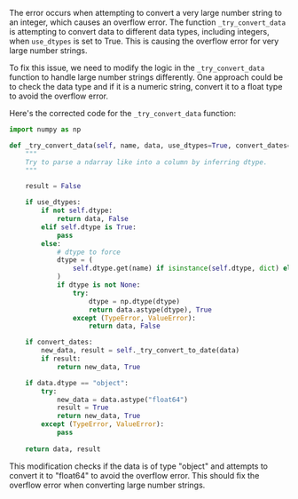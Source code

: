 The error occurs when attempting to convert a very large number string to an integer, which causes an overflow error. The function `_try_convert_data` is attempting to convert data to different data types, including integers, when `use_dtypes` is set to True. This is causing the overflow error for very large number strings.

To fix this issue, we need to modify the logic in the `_try_convert_data` function to handle large number strings differently. One approach could be to check the data type and if it is a numeric string, convert it to a float type to avoid the overflow error.

Here's the corrected code for the `_try_convert_data` function:

```python
import numpy as np

def _try_convert_data(self, name, data, use_dtypes=True, convert_dates=True):
    """
    Try to parse a ndarray like into a column by inferring dtype.
    """

    result = False

    if use_dtypes:
        if not self.dtype:
            return data, False
        elif self.dtype is True:
            pass
        else:
            # dtype to force
            dtype = (
                self.dtype.get(name) if isinstance(self.dtype, dict) else self.dtype
            )
            if dtype is not None:
                try:
                    dtype = np.dtype(dtype)
                    return data.astype(dtype), True
                except (TypeError, ValueError):
                    return data, False

    if convert_dates:
        new_data, result = self._try_convert_to_date(data)
        if result:
            return new_data, True

    if data.dtype == "object":
        try:
            new_data = data.astype("float64")
            result = True
            return new_data, True
        except (TypeError, ValueError):
            pass
    
    return data, result
```

This modification checks if the data is of type "object" and attempts to convert it to "float64" to avoid the overflow error. This should fix the overflow error when converting large number strings.